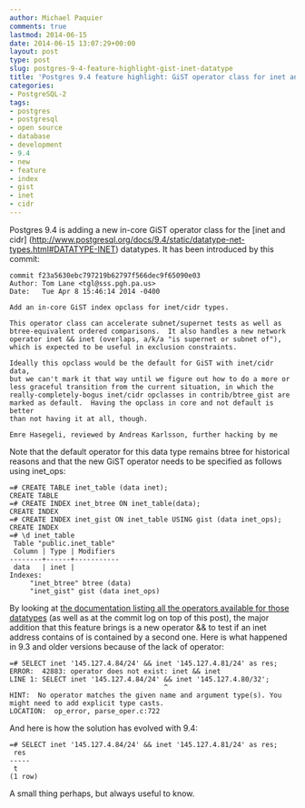```yaml
---
author: Michael Paquier
comments: true
lastmod: 2014-06-15
date: 2014-06-15 13:07:29+00:00
layout: post
type: post
slug: postgres-9-4-feature-highlight-gist-inet-datatype
title: 'Postgres 9.4 feature highlight: GiST operator class for inet and cidr datatypes'
categories:
- PostgreSQL-2
tags:
- postgres
- postgresql
- open source
- database
- development
- 9.4
- new
- feature
- index
- gist
- inet
- cidr
---
```

Postgres 9.4 is adding a new in-core GiST operator class for the [inet and cidr]
(http://www.postgresql.org/docs/9.4/static/datatype-net-types.html#DATATYPE-INET)
datatypes. It has been introduced by this commit:

    commit f23a5630ebc797219b62797f566dec9f65090e03
    Author: Tom Lane <tgl@sss.pgh.pa.us>
    Date:   Tue Apr 8 15:46:14 2014 -0400

    Add an in-core GiST index opclass for inet/cidr types.

    This operator class can accelerate subnet/supernet tests as well as
    btree-equivalent ordered comparisons.  It also handles a new network
    operator inet && inet (overlaps, a/k/a "is supernet or subnet of"),
    which is expected to be useful in exclusion constraints.

    Ideally this opclass would be the default for GiST with inet/cidr data,
    but we can't mark it that way until we figure out how to do a more or
    less graceful transition from the current situation, in which the
    really-completely-bogus inet/cidr opclasses in contrib/btree_gist are
    marked as default.  Having the opclass in core and not default is better
    than not having it at all, though.

    Emre Hasegeli, reviewed by Andreas Karlsson, further hacking by me

Note that the default operator for this data type remains btree for
historical reasons and that the new GiST operator needs to be specified
as follows using inet_ops:

    =# CREATE TABLE inet_table (data inet);
    CREATE TABLE
    =# CREATE INDEX inet_btree ON inet_table(data);
    CREATE INDEX
    =# CREATE INDEX inet_gist ON inet_table USING gist (data inet_ops);
    CREATE INDEX
    =# \d inet_table
     Table "public.inet_table"
     Column | Type | Modifiers 
    --------+------+-----------
     data   | inet | 
    Indexes:
         "inet_btree" btree (data)
         "inet_gist" gist (data inet_ops)

By looking at [the documentation listing all the operators available for
those datatypes](http://www.postgresql.org/docs/9.4/static/functions-net.html)
(as well as at the commit log on top of this post), the major addition that
this feature brings is a new operator && to test if an inet address contains
of is contained by a second one. Here is what happened in 9.3 and older
versions because of the lack of operator:

    =# SELECT inet '145.127.4.84/24' && inet '145.127.4.81/24' as res;
    ERROR:  42883: operator does not exist: inet && inet
    LINE 1: SELECT inet '145.127.4.84/24' && inet '145.127.4.80/32';
                                          ^
    HINT:  No operator matches the given name and argument type(s). You might need to add explicit type casts.
    LOCATION:  op_error, parse_oper.c:722

And here is how the solution has evolved with 9.4:

    =# SELECT inet '145.127.4.84/24' && inet '145.127.4.81/24' as res;
     res 
    -----
     t
    (1 row)

A small thing perhaps, but always useful to know.

